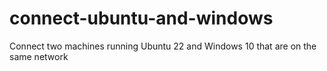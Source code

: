 # connect-ubuntu-and-windows
Connect two machines running Ubuntu 22 and Windows 10 that are on the same network
